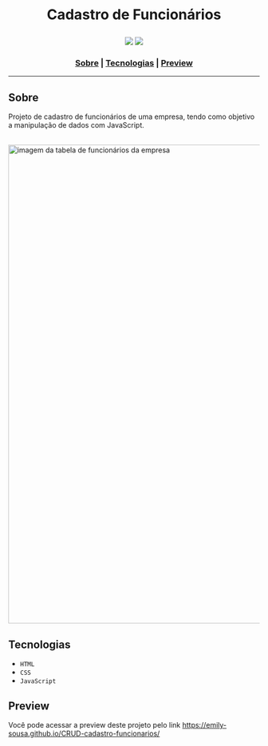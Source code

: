 # <p align="center">Cadastro de Funcionários</p>

<div align="center">
 <img src="http://img.shields.io/static/v1?label=RELEASE&message=AUGUST%2022&color=green&style=for-the-badge"/>
<img src="https://img.shields.io/static/v1?label=STATUS&message=FINISH&color=green&style=for-the-badge"/>
</div>

<h3 align="center">
  <a href="#sobre">Sobre</a> |
  <a href="#tecnologias">Tecnologias</a> |
  <a href="#preview">Preview</a>
</h3>

___

## Sobre
Projeto de cadastro de funcionários de uma empresa, tendo como objetivo a manipulação de dados com JavaScript.
<br></br>

<img width="960" alt="imagem da tabela de funcionários da empresa" src="https://user-images.githubusercontent.com/88735994/184226476-cb28baae-154a-4d3a-a14d-88ee61450442.png">


## Tecnologias
* ``HTML``
* ``CSS``
* ``JavaScript``

## Preview
Você pode acessar a preview deste projeto pelo link https://emily-sousa.github.io/CRUD-cadastro-funcionarios/
